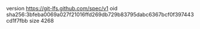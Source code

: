 version https://git-lfs.github.com/spec/v1
oid sha256:3bfeba0069a027f21016ffd269db729b83795dabc6367bcf0f397443cd1f7fbb
size 4268
